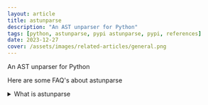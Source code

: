 ```yaml
---
layout: article
title: astunparse
description: "An AST unparser for Python"
tags: [python, astunparse, pypi astunparse, pypi, references]
date: 2023-12-27
cover: /assets/images/related-articles/general.png
---
```


An AST unparser for Python

Here are some FAQ's about astunparse
<details>
<summary>What is astunparse</summary>
An AST unparser for Python
</details>

